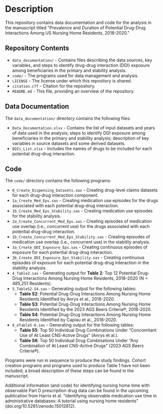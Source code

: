 # Description
This repository contains data documentation and code for the analysis in the manuscript titled "Prevalence and Duration of Potential Drug-Drug Interactions Among US Nursing Home Residents, 2018-2020."

## Repository Contents
- `data_documentation/` - Contains files describing the data sources, key variables, and steps to identify drug-drug interaction (DDI) exposure among beneficiaries in the primary and stability analysis.
- `code/` - The programs used for data management and analysis.
- `LICENSE` - The license under which this repository is shared.
- `citation.cff` - Citation for the repository.
- `README.md` - This file, providing an overview of the repository.

## Data Documentation
The `data_documentation/` directory contains the following files:
- `Data_Documentation.xlsx` - Contains the list of input datasets and years of data used in the analysis; steps to identify DDI exposure among beneficiaries in the primary and stability analysis; description of key variables in source datasets and some derived datasets.
- `DDIs_List.xlsx` - Includes the names of drugs to be included for each potential drug-drug interaction.

## Code
The `code/` directory contains the following programs:
- `0_Create_Dispensing_Datasets.sas` - Creating drug-level claims datasets for each drug-drug interaction component.
- `1a_Create_Med_Eps.sas` - Creating medication use episodes for the drugs associated with each potential drug-drug interaction.
- `1b_Create_Med_Eps_Stability.sas` - Creating medication use episodes for the stability analysis.
- `2a_Create_Concurrent_Med_Eps.sas` - Creating episodes of medication use overlap (i.e., concurrent use) for the drugs associated with each potential drug-drug interaction.
- `2b_Create_Concurrent_Med_Eps_Stability.sas` - Creating episodes of medication use overlap (i.e., concurrent use) in the stability analysis.
- `3a_Create_DDI_Exposure_Eps.sas` - Creating continuous episodes of exposure for each potential drug-drug interaction.
- `3b_Create_DDI_Exposure_Eps_Stability.sas` - Creating continuous episodes of exposure for each potential drug-drug interaction in the stability analysis.
- `4_Table2.sas` - Generating output for **Table 2**: Top 12 Potential Drug-Drug Interactions Among Nursing Home Residents, 
   2018-2020 (N = 485,251 Residents).
- `5_TableS2-S4.sas` - Generating output for the following tables:
  - **Table S2**: Potential Drug-Drug Interactions Among Nursing Home Residents Identified by Anrys et al., 2018-2020.
  - **Table S3**: Potential Drug-Drug Interactions Among Nursing Home Residents Identified by the 2023 AGS Beers Criteria®, 2018-2020.
  - **Table S4**: Potential Drug-Drug Interactions Among Nursing Home Residents Identified by Capiau et al., 2018-2020.
- `6_eTable5-6.sas` - Generating output for the following tables:
  - **Table S5**: Top 50 Individual Drug Combinations Under “Concomitant Use of At Least CNS-Active Drugs” (Anrys et al.).
  - **Table S6**: Top 50 Individual Drug Combinations Under “Any Combination of At Least CNS-Active Drugs” (2023 AGS Beers Criteria®).

Programs were run in sequence to produce the study findings. Cohort creation programs and programs used to produce Table 1 have not been included; a broad description of these steps can be found in the manuscript.

Additional information (and code) for identifying nursing home time with observable Part D prescription drug data can be found in the upcoming publication from Harris et al. "Identifying observable medication use time in administrative databases: A tutorial using nursing home residents" (doi.org/10.5281/zenodo.15012812). 

